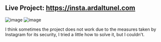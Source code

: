 ## Live Project: https://insta.ardaltunel.com

![image](https://github.com/ardaltunel/instagram-data-extraction/assets/35379428/ac26735d-ea55-4a2f-9278-935bab4c5597)
![image](https://github.com/ardaltunel/instagram-data-extraction/assets/35379428/24323752-6a54-4104-815f-bd8d9dad6855)

I think sometimes the project does not work due to the measures taken by Instagram for its security, I tried a little how to solve it, but I couldn't.
